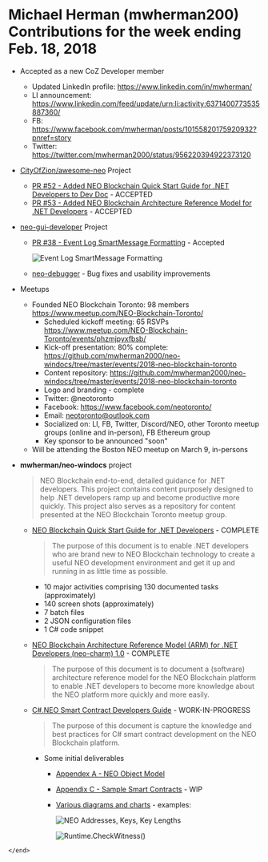 # Michael Herman (mwherman200) Contributions for the week ending Feb. 18, 2018

* Accepted as a new CoZ Developer member
    * Updated LinkedIn profile: https://www.linkedin.com/in/mwherman/
    * LI announcement: https://www.linkedin.com/feed/update/urn:li:activity:6371400773535887360/
    * FB: https://www.facebook.com/mwherman/posts/10155820175920932?pnref=story
    * Twitter: https://twitter.com/mwherman2000/status/956220394922373120
    
* [CityOfZion/awesome-neo](https://github.com/CityOfZion/awesome-neo/blob/master/README.md) Project
    * [PR #52 - Added NEO Blockchain Quick Start Guide for .NET Developers to Dev Doc](https://github.com/CityOfZion/awesome-neo/pull/52) - ACCEPTED
    * [PR #53 - Added NEO Blockchain Architecture Reference Model for .NET Developers](https://github.com/CityOfZion/awesome-neo/pull/53) - ACCEPTED

* [neo-gui-developer](https://github.com/CityOfZion/neo-gui-developer) Project

    * [PR #38  - Event Log SmartMessage Formatting](https://github.com/CityOfZion/neo-gui-developer/pull/38) - Accepted

        ![Event Log SmartMessage Formatting](https://raw.githubusercontent.com/mwherman2000/neo-windocs/master/windocs/windocs-presentations/images/BlockTxNumbers1.png) 

    * [neo-debugger]() - Bug fixes and usability improvements

* Meetups
    * Founded NEO Blockchain Toronto: 98 members https://www.meetup.com/NEO-Blockchain-Toronto/
        * Scheduled kickoff meeting: 65 RSVPs https://www.meetup.com/NEO-Blockchain-Toronto/events/phzmjpyxfbsb/
        * Kick-off presentation: 80% complete: https://github.com/mwherman2000/neo-windocs/tree/master/events/2018-neo-blockchain-toronto
        * Content repository: https://github.com/mwherman2000/neo-windocs/tree/master/events/2018-neo-blockchain-toronto
        * Logo and branding - complete
        * Twitter: @neotoronto
        * Facebook: https://www.facebook.com/neotoronto/
        * Email: neotoronto@outlook.com
        * Socialized on: LI, FB, Twitter, Discord/NEO, other Toronto meetup groups (online and in-person), FB Ethereum group
        * Key sponsor to be announced "soon"
    * Will be attending the Boston NEO meetup on March 9, in-persons
    
* **mwherman/neo-windocs** project
  >NEO Blockchain end-to-end, detailed guidance for .NET developers. This project contains content purposely designed to help .NET developers ramp up and become productive more quickly. This project also serves as a repository for content presented at the NEO Blockchain Toronto meetup group.

  * [NEO Blockchain Quick Start Guide for .NET Developers](https://github.com/mwherman2000/neo-windocs/blob/master/windocs/quickstart-csharp/README.md) - COMPLETE
    > The purpose of this document is to enable .NET developers who are brand new to NEO Blockchain technology to create a useful NEO development environment and get it up and running in as little time as possible.
    * 10 major activities comprising 130 documented tasks (approximately)
    * 140 screen shots (approximately)
    * 7 batch files
    * 2 JSON configuration files
    * 1 C# code snippet

  * [NEO Blockchain Architecture Reference Model (ARM) for .NET Developers (neo-charm) 1.0](https://github.com/mwherman2000/neo-windocs/blob/master/windocs/neo-charm/README.md) - COMPLETE
    > The purpose of this document is to document a (software) architecture reference model for the NEO Blockchain platform to enable .NET developers to become more knowledge about the NEO platform more quickly and more easily.

  * [C#.NEO Smart Contract Developers Guide](https://github.com/mwherman2000/neo-windocs/blob/master/windocs/neo-csguide/README.md) - WORK-IN-PROGRESS
    > The purpose of this document is capture the knowledge and best practices for C# smart contract development on the NEO Blockchain platform.
    * Some initial deliverables
      * [Appendex A - NEO Object Model](https://github.com/mwherman2000/neo-windocs/blob/master/windocs/neo-csguide/11.neoobjectmodel.md)
      * [Appendix C - Sample Smart Contracts](https://github.com/mwherman2000/neo-windocs/blob/master/windocs/neo-csguide/13-samplesmartcontracts.md) - WIP
      * [Various diagrams and charts]() - examples:
      
        ![NEO Addresses, Keys, Key Lengths](https://raw.githubusercontent.com/mwherman2000/neo-windocs/master/windocs/windocs-presentations/images/NEOAccountsAddressesKeysKeyLengths.png)

        ![Runtime.CheckWitness()](https://raw.githubusercontent.com/mwherman2000/neo-windocs/master/windocs/windocs-presentations/images/NEORuntimeCheckWitness.png)
    
`</end>`